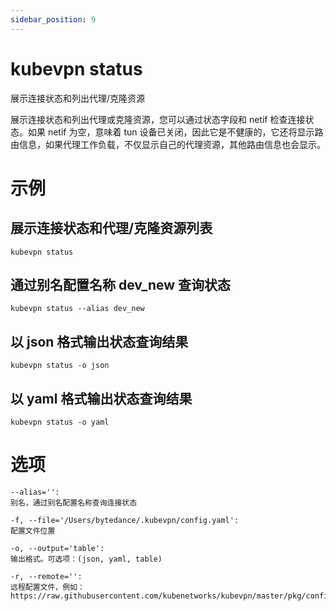 ```yaml
---
sidebar_position: 9
---
```


# kubevpn status

展示连接状态和列出代理/克隆资源

展示连接状态和列出代理或克隆资源，您可以通过状态字段和 netif 检查连接状态。如果 netif 为空，意味着 tun
设备已关闭，因此它是不健康的，它还将显示路由信息，如果代理工作负载，不仅显示自己的代理资源，其他路由信息也会显示。

# 示例

## 展示连接状态和代理/克隆资源列表

```shell
kubevpn status
```

## 通过别名配置名称 dev_new 查询状态

```shell
kubevpn status --alias dev_new
```

## 以 json 格式输出状态查询结果

```shell
kubevpn status -o json
```

## 以 yaml 格式输出状态查询结果

```shell
kubevpn status -o yaml
```

# 选项

```text
--alias='':
别名，通过别名配置名称查询连接状态

-f, --file='/Users/bytedance/.kubevpn/config.yaml':
配置文件位置

-o, --output='table':
输出格式。可选项：(json, yaml, table)

-r, --remote='':
远程配置文件，例如：https://raw.githubusercontent.com/kubenetworks/kubevpn/master/pkg/config/config.yaml
```